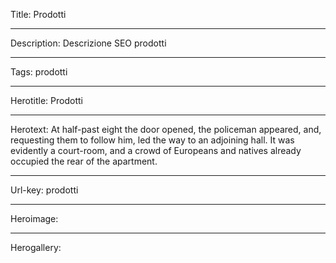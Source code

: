 Title: Prodotti

----

Description: Descrizione SEO prodotti

----

Tags: prodotti

----

Herotitle: Prodotti

----

Herotext: At half-past eight the door opened, the policeman appeared, and, requesting them to follow him, led the way to an adjoining hall. It was evidently a court-room, and a crowd of Europeans and natives already occupied the rear of the apartment.

----

Url-key: prodotti

----

Heroimage: 

----

Herogallery: 